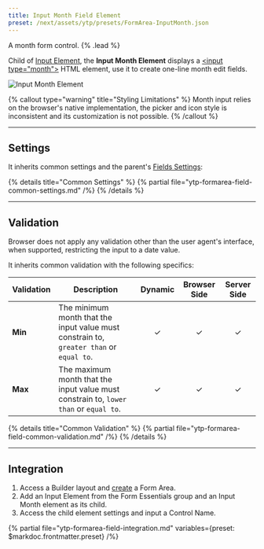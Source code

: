 ```yaml
---
title: Input Month Field Element
preset: /next/assets/ytp/presets/FormArea-InputMonth.json
---
```


A month form control. {% .lead %}

Child of [Input Element](./input), the **Input Month Element** displays a [\<input type="month"\>](https://developer.mozilla.org/en-US/docs/Web/HTML/Element/input/month) HTML element, use it to create one-line month edit fields.

![Input Month Element](/next/assets/ytp/forms/fields/input-month.webp)

{% callout type="warning" title="Styling Limitations" %}
Month input relies on the browser's native implementation, the picker and icon style is inconsistent and its customization is not possible.
{% /callout %}

---

## Settings

It inherits common settings and the parent's [Fields Settings](./input#fields-settings):

{% details title="Common Settings" %}
    {% partial file="ytp-formarea-field-common-settings.md" /%}
{% /details %}

---

## Validation

Browser does not apply any validation other than the user agent's interface, when supported, restricting the input to a date value.

It inherits common validation with the following specifics:

| Validation | Description | Dynamic | Browser Side | Server Side |
| ---------- | ----------- | :-----: | :----------: | :---------: |
| **Min** | The minimum month that the input value must constrain to, `greater than` or `equal to`. | &#x2713; | &#x2713; | &#x2713; |
| **Max** | The maximum month that the input value must constrain to, `lower than` or `equal to`. | &#x2713; | &#x2713; | &#x2713; |

{% details title="Common Validation" %}
    {% partial file="ytp-formarea-field-common-validation.md" /%}
{% /details %}

---

## Integration

1. Access a Builder layout and [create](../../setup#creating-a-form) a Form Area.
1. Add an Input Element from the Form Essentials group and an Input Month element as its child.
1. Access the child element settings and input a Control Name.

{% partial file="ytp-formarea-field-integration.md" variables={preset: $markdoc.frontmatter.preset} /%}
